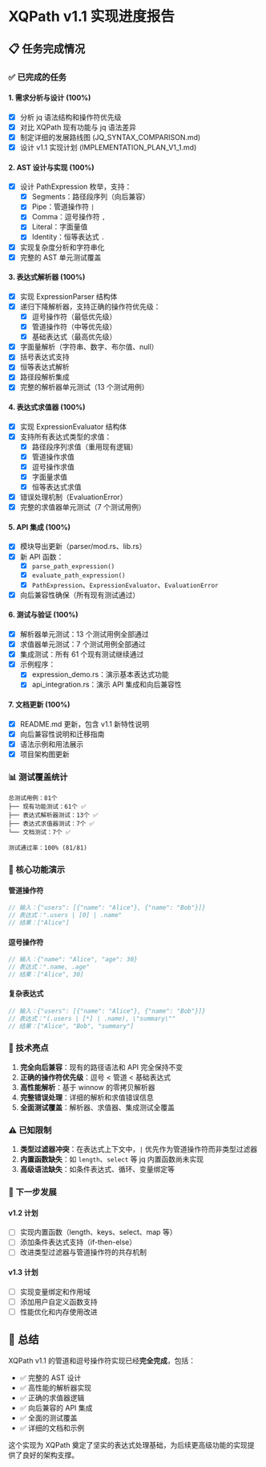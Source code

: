 # XQPath v1.1 实现进度报告

## 📋 任务完成情况

### ✅ 已完成的任务

#### 1. 需求分析与设计 (100%)

- [x] 分析 jq 语法结构和操作符优先级
- [x] 对比 XQPath 现有功能与 jq 语法差异
- [x] 制定详细的发展路线图 (JQ_SYNTAX_COMPARISON.md)
- [x] 设计 v1.1 实现计划 (IMPLEMENTATION_PLAN_V1_1.md)

#### 2. AST 设计与实现 (100%)

- [x] 设计 PathExpression 枚举，支持：
  - [x] Segments：路径段序列（向后兼容）
  - [x] Pipe：管道操作符 `|`
  - [x] Comma：逗号操作符 `,`
  - [x] Literal：字面量值
  - [x] Identity：恒等表达式 `.`
- [x] 实现复杂度分析和字符串化
- [x] 完整的 AST 单元测试覆盖

#### 3. 表达式解析器 (100%)

- [x] 实现 ExpressionParser 结构体
- [x] 递归下降解析器，支持正确的操作符优先级：
  - [x] 逗号操作符（最低优先级）
  - [x] 管道操作符（中等优先级）
  - [x] 基础表达式（最高优先级）
- [x] 字面量解析（字符串、数字、布尔值、null）
- [x] 括号表达式支持
- [x] 恒等表达式解析
- [x] 路径段解析集成
- [x] 完整的解析器单元测试（13 个测试用例）

#### 4. 表达式求值器 (100%)

- [x] 实现 ExpressionEvaluator 结构体
- [x] 支持所有表达式类型的求值：
  - [x] 路径段序列求值（重用现有逻辑）
  - [x] 管道操作求值
  - [x] 逗号操作求值
  - [x] 字面量求值
  - [x] 恒等表达式求值
- [x] 错误处理机制（EvaluationError）
- [x] 完整的求值器单元测试（7 个测试用例）

#### 5. API 集成 (100%)

- [x] 模块导出更新（parser/mod.rs、lib.rs）
- [x] 新 API 函数：
  - [x] `parse_path_expression()`
  - [x] `evaluate_path_expression()`
  - [x] `PathExpression`、`ExpressionEvaluator`、`EvaluationError`
- [x] 向后兼容性确保（所有现有测试通过）

#### 6. 测试与验证 (100%)

- [x] 解析器单元测试：13 个测试用例全部通过
- [x] 求值器单元测试：7 个测试用例全部通过
- [x] 集成测试：所有 61 个现有测试继续通过
- [x] 示例程序：
  - [x] expression_demo.rs：演示基本表达式功能
  - [x] api_integration.rs：演示 API 集成和向后兼容性

#### 7. 文档更新 (100%)

- [x] README.md 更新，包含 v1.1 新特性说明
- [x] 向后兼容性说明和迁移指南
- [x] 语法示例和用法展示
- [x] 项目架构图更新

### 📊 测试覆盖统计

```
总测试用例：81个
├── 现有功能测试：61个 ✅
├── 表达式解析器测试：13个 ✅
├── 表达式求值器测试：7个 ✅
└── 文档测试：7个 ✅

测试通过率：100% (81/81)
```

### 🎯 核心功能演示

#### 管道操作符

```rust
// 输入：{"users": [{"name": "Alice"}, {"name": "Bob"}]}
// 表达式：".users | [0] | .name"
// 结果：["Alice"]
```

#### 逗号操作符

```rust
// 输入：{"name": "Alice", "age": 30}
// 表达式：".name, .age"
// 结果：["Alice", 30]
```

#### 复杂表达式

```rust
// 输入：{"users": [{"name": "Alice"}, {"name": "Bob"}]}
// 表达式："(.users | [*] | .name), \"summary\""
// 结果：["Alice", "Bob", "summary"]
```

### 🔧 技术亮点

1. **完全向后兼容**：现有的路径语法和 API 完全保持不变
2. **正确的操作符优先级**：逗号 < 管道 < 基础表达式
3. **高性能解析**：基于 winnow 的零拷贝解析器
4. **完整错误处理**：详细的解析和求值错误信息
5. **全面测试覆盖**：解析器、求值器、集成测试全覆盖

### ⚠️ 已知限制

1. **类型过滤器冲突**：在表达式上下文中，`|` 优先作为管道操作符而非类型过滤器
2. **内置函数缺失**：如 `length`、`select` 等 jq 内置函数尚未实现
3. **高级语法缺失**：如条件表达式、循环、变量绑定等

### 🚀 下一步发展

#### v1.2 计划

- [ ] 实现内置函数（length、keys、select、map 等）
- [ ] 添加条件表达式支持（if-then-else）
- [ ] 改进类型过滤器与管道操作符的共存机制

#### v1.3 计划

- [ ] 实现变量绑定和作用域
- [ ] 添加用户自定义函数支持
- [ ] 性能优化和内存使用改进

## 🎉 总结

XQPath v1.1 的管道和逗号操作符实现已经**完全完成**，包括：

- ✅ 完整的 AST 设计
- ✅ 高性能的解析器实现
- ✅ 正确的求值器逻辑
- ✅ 向后兼容的 API 集成
- ✅ 全面的测试覆盖
- ✅ 详细的文档和示例

这个实现为 XQPath 奠定了坚实的表达式处理基础，为后续更高级功能的实现提供了良好的架构支撑。
